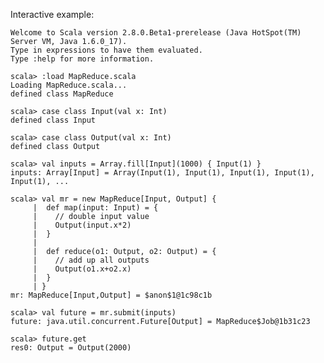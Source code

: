 Interactive example:

    Welcome to Scala version 2.8.0.Beta1-prerelease (Java HotSpot(TM) Server VM, Java 1.6.0_17).
    Type in expressions to have them evaluated.
    Type :help for more information.

    scala> :load MapReduce.scala
    Loading MapReduce.scala...
    defined class MapReduce

    scala> case class Input(val x: Int)
    defined class Input

    scala> case class Output(val x: Int)
    defined class Output

    scala> val inputs = Array.fill[Input](1000) { Input(1) }
    inputs: Array[Input] = Array(Input(1), Input(1), Input(1), Input(1), Input(1), ...

    scala> val mr = new MapReduce[Input, Output] {
         |  def map(input: Input) = {
         |    // double input value
         |    Output(input.x*2)
         |  }
         |
         |  def reduce(o1: Output, o2: Output) = {
         |    // add up all outputs
         |    Output(o1.x+o2.x)
         |  }
         | }
    mr: MapReduce[Input,Output] = $anon$1@1c98c1b

    scala> val future = mr.submit(inputs)
    future: java.util.concurrent.Future[Output] = MapReduce$Job@1b31c23

    scala> future.get
    res0: Output = Output(2000)

